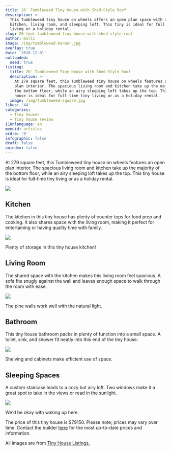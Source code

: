 ```yaml
---
title: 26' Tumbleweed Tiny House with Shed-Style Roof
description: >-
  This Tumbleweed tiny house on wheels offers an open plan space with a large
  kitchen, living room, and sleeping loft. This tiny is ideal for full time tiny
  living or a holiday rental. 
slug: 26-foot-tumbleweed-tiny-house-with-shed-style-roof
author: molli
image: /img/tumbleweed-banner.jpg
overlay: true
date: '2018-12-01'
notloaded:
  need: true
listing:
  title: 26' Tumbleweed Tiny House with Shed-Style Roof
  description: >-
    At 279 square feet, this Tumbleweed tiny house on wheels features an open
    plan interior. The spacious living room and kitchen take up the majority of
    the bottom floor, while an airy sleeping loft takes up the top. This tiny
    house is ideal for full-time tiny living or as a holiday rental. 
  image: /img/tumbleweed-square.jpg
likes: '44'
categories:
  - Tiny houses
  - Tiny house review
i18nlanguage: en
menuid: articles
ordre: '0'
infographic: false
draft: false
noindex: false
---
```

At 279 square feet, this Tumbleweed tiny house on wheels features an open plan interior. The spacious living room and kitchen take up the majority of the bottom floor, while an airy sleeping loft takes up the top. This tiny house is ideal for full-time tiny living or as a holiday rental. 

![](/img/tumbleweed-1.jpeg)

## Kitchen

The kitchen in this tiny house has plenty of counter tops for food prep and cooking. It also shares space with the living room, making it perfect for entertaining or having quality time with family.

![](/img/tumbleweed-2.jpeg)

 <span class="figcaption">Plenty of storage in this tiny house kitchen!</span>

## Living Room

The shared space with the kitchen makes this living room feel spacious. A sofa fits snugly against the wall and leaves enough space to walk through the room with ease. 

![](/img/tumbleweed-3.jpeg)

<span class="figcaption">The pine walls work well with the natural light.</span>

## Bathroom

This tiny house bathroom packs in plenty of function into a small space. A toilet, sink, and shower fit neatly into this end of the tiny house.

![](/img/tumbleweed4.jpeg)

<span class="figcaption">Shelving and cabinets make efficient use of space.</span>

## Sleeping Spaces

A custom staircase leads to a cozy but airy loft. Two windows make it a great spot to take in the views or read in the sunlight. 

![](/img/tumbleweed-5.jpeg)

<span class="figcaption">We'd be okay with waking up here.</span>

The price of this tiny house is $79150. Please note; prices may vary over time. Contact the builder [here](https://www.tumbleweedhouses.com/company/contact/) for the most up-to-date prices and information.

All images are from [Tiny House Listings.](https://tinyhouselistings.com/listings/colorado-springs-co-12-2018-tumbleweed-roanoke)
